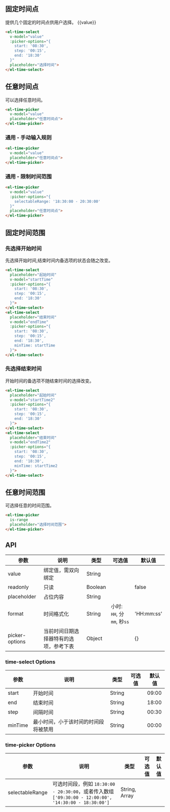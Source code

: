 <style>
  .demo-box {
    .el-date-editor + .el-date-editor {
      margin-left: 10px;
    }
  }
</style>

## 固定时间点
提供几个固定的时间点供用户选择。
{{value}}
<div class="demo-box">
  <el-time-select
    :picker-options="{
      start: '08:30',
      step: '00:15',
      end: '18:30'
    }"
    placeholder="选择时间">
  </el-time-select>
</div>

```html
<el-time-select
  v-model="value"
  :picker-options="{
    start: '08:30',
    step: '00:15',
    end: '18:30'
  }"
  placeholder="选择时间">
</el-time-select>
```

## 任意时间点
可以选择任意时间。

<div class="demo-box">
  <el-time-picker
    v-model="value"
    placeholder="任意时间点">
  </el-time-picker>
</div>

```html
<el-time-picker
  v-model="value"
  placeholder="任意时间点">
</el-time-picker>
```

### 通用 - 手动输入规则
<div class="demo-box">
  <el-time-picker
    placeholder="任意时间点">
  </el-time-picker>
</div>

```html
<el-time-picker
  v-model="value"
  placeholder="任意时间点">
</el-time-picker>
```

### 通用 - 限制时间范围

<div class="demo-box">
  <el-time-picker
    :picker-options="{
      selectableRange: '18:30:00 - 20:30:00'
    }"
    placeholder="任意时间点">
  </el-time-picker>
</div>

```html
<el-time-picker
  v-model="value"
  :picker-options="{
    selectableRange: '18:30:00 - 20:30:00'
  }"
  placeholder="任意时间点">
</el-time-picker>
```


## 固定时间范围

### 先选择开始时间
先选择开始时间,结束时间内备选项的状态会随之改变。

<div class="demo-box">
  <el-time-select
    placeholder="起始时间"
    v-model="startTime"
    :picker-options="{
      start: '08:30',
      step: '00:15',
      end: '18:30'
    }">
  </el-time-select>
  <el-time-select
    placeholder="结束时间"
    v-model="endTime"
    :picker-options="{
      start: '08:30',
      step: '00:15',
      end: '18:30',
      minTime: startTime
    }">
  </el-time-select>
</div>

```html
<el-time-select
  placeholder="起始时间"
  v-model="startTime"
  :picker-options="{
    start: '08:30',
    step: '00:15',
    end: '18:30'
  }">
</el-time-select>
<el-time-select
  placeholder="结束时间"
  v-model="endTime"
  :picker-options="{
    start: '08:30',
    step: '00:15',
    end: '18:30',
    minTime: startTime
  }">
</el-time-select>
```

### 先选择结束时间
开始时间的备选项不随结束时间的选择改变。

<div class="demo-box">
  <el-time-select
    placeholder="起始时间"
    v-model="startTime2"
    :picker-options="{
      start: '08:30',
      step: '00:15',
      end: '18:30'
    }">
  </el-time-select>
  <el-time-select
    placeholder="结束时间"
    v-model="endTime2"
    :picker-options="{
      start: '08:30',
      step: '00:15',
      end: '18:30',
      minTime: startTime2
    }">
  </el-time-select>
</div>

```html
<el-time-select
  placeholder="起始时间"
  v-model="startTime2"
  :picker-options="{
    start: '08:30',
    step: '00:15',
    end: '18:30'
  }">
</el-time-select>
<el-time-select
  placeholder="结束时间"
  v-model="endTime2"
  :picker-options="{
    start: '08:30',
    step: '00:15',
    end: '18:30',
    minTime: startTime2
  }">
</el-time-select>
```

## 任意时间范围
可选择任意的时间范围。

<div class="demo-box">
  <el-time-picker
    is-range
    placeholder="选择时间范围">
  </el-time-picker>
</div>

```html
<el-time-picker
  is-range
  placeholder="选择时间范围">
</el-time-picker>
```

<script>
  export default {
    data() {
      return {
        value: '',
        startTime: '',
        endTime: '',
        startTime2: '',
        endTime2: ''
      };
    }
  }
</script>

## API
| 参数      | 说明          | 类型      | 可选值                           | 默认值  |
|---------- |-------------- |---------- |--------------------------------  |-------- |
| value | 绑定值，需双向绑定 | String |   |  |
| readonly | 只读 | Boolean |  | false |
| placeholder | 占位内容 | String |  |  |
| format | 时间格式化 | String | 小时: `HH`, 分`mm`, 秒`ss` | 'HH:mm:ss' |
| picker-options | 当前时间日期选择器特有的选项，参考下表 | Object | | {} |

### time-select Options
| 参数      | 说明          | 类型      | 可选值                           | 默认值  |
|---------- |-------------- |---------- |--------------------------------  |-------- |
| start | 开始时间 | String |  |09:00 |
| end | 结束时间 | String |  |18:00 |
| step | 间隔时间 | String |  | 00:30 |
| minTime | 最小时间，小于该时间的时间段将被禁用 | String |  | 00:00 |

### time-picker Options
| 参数      | 说明          | 类型      | 可选值                           | 默认值  |
|---------- |-------------- |---------- |--------------------------------  |-------- |
| selectableRange | 可选时间段，例如 `18:30:00 - 20:30:00`，或者传入数组 `['09:30:00 - 12:00:00', '14:30:00 - 18:30:00']` | String, Array |  |  |


